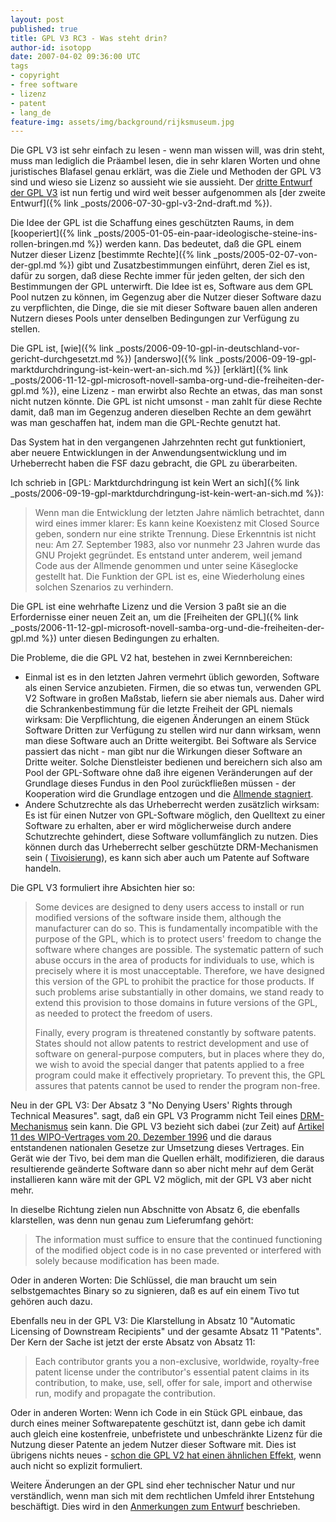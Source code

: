 ```yaml
---
layout: post
published: true
title: GPL V3 RC3 - Was steht drin?
author-id: isotopp
date: 2007-04-02 09:36:00 UTC
tags
- copyright
- free software
- lizenz
- patent
- lang_de
feature-img: assets/img/background/rijksmuseum.jpg
---
```


Die GPL V3 ist sehr einfach zu lesen - wenn man wissen will, was drin steht, muss man lediglich die Präambel lesen, die in sehr klaren Worten und ohne juristisches Blafasel genau erklärt, was die Ziele und Methoden der GPL V3 sind und wieso sie Lizenz so aussieht wie sie aussieht. 
Der 
[dritte Entwurf der GPL V3](http://gplv3.fsf.org/gpl-draft-2007-03-28.html) ist nun fertig und wird weit besser aufgenommen als 
[der zweite Entwurf]({% link _posts/2006-07-30-gpl-v3-2nd-draft.md %}).

Die Idee der GPL ist die Schaffung eines geschützten Raums, in dem 
[kooperiert]({% link _posts/2005-01-05-ein-paar-ideologische-steine-ins-rollen-bringen.md %})
werden kann.
Das bedeutet, daß die GPL einem Nutzer dieser Lizenz 
[bestimmte Rechte]({% link _posts/2005-02-07-von-der-gpl.md %}) gibt und Zusatzbestimmungen einführt, deren Ziel es ist, dafür zu sorgen, daß diese Rechte immer für jeden gelten, der sich den Bestimmungen der GPL unterwirft.
Die Idee ist es, Software aus dem GPL Pool nutzen zu können, im Gegenzug aber die Nutzer dieser Software dazu zu verpflichten, die Dinge, die sie mit dieser Software bauen allen anderen Nutzern dieses Pools unter denselben Bedingungen zur Verfügung zu stellen.

Die GPL ist, 
[wie]({% link _posts/2006-09-10-gpl-in-deutschland-vor-gericht-durchgesetzt.md %}) 
[anderswo]({% link _posts/2006-09-19-gpl-marktdurchdringung-ist-kein-wert-an-sich.md %}) 
[erklärt]({% link _posts/2006-11-12-gpl-microsoft-novell-samba-org-und-die-freiheiten-der-gpl.md %}), eine Lizenz - man erwirbt also Rechte an etwas, das man sonst nicht nutzen könnte. 
Die GPL ist nicht umsonst - man zahlt für diese Rechte damit, daß man im Gegenzug anderen dieselben Rechte an dem gewährt was man geschaffen hat, indem man die GPL-Rechte genutzt hat. 

Das System hat in den vergangenen Jahrzehnten recht gut funktioniert, aber neuere Entwicklungen in der Anwendungsentwicklung und im Urheberrecht haben die FSF dazu gebracht, die GPL zu überarbeiten.

Ich schrieb in 
[GPL: Marktdurchdringung ist kein Wert an sich]({% link _posts/2006-09-19-gpl-marktdurchdringung-ist-kein-wert-an-sich.md %}):

> Wenn man die Entwicklung der letzten Jahre nämlich betrachtet, dann wird eines immer klarer: 
> Es kann keine Koexistenz mit Closed Source geben, sondern nur eine strikte Trennung. 
> Diese Erkenntnis ist nicht neu: 
> Am 27. September 1983, also vor nunmehr 23 Jahren wurde das GNU Projekt gegründet. 
> Es entstand unter anderem, weil jemand Code aus der Allmende genommen und unter seine Käseglocke gestellt hat. 
> Die Funktion der GPL ist es, eine Wiederholung eines solchen Szenarios zu verhindern.

Die GPL ist eine wehrhafte Lizenz und die Version 3 paßt sie an die Erfordernisse einer neuen Zeit an, um die 
[Freiheiten der GPL]({% link _posts/2006-11-12-gpl-microsoft-novell-samba-org-und-die-freiheiten-der-gpl.md %}) unter diesen Bedingungen zu erhalten.

Die Probleme, die die GPL V2 hat, bestehen in zwei Kernnbereichen: 
- Einmal ist es in den letzten Jahren vermehrt üblich geworden, Software als einen Service anzubieten.
 Firmen, die so etwas tun, verwenden GPL V2 Software in großen Maßstab, liefern sie aber niemals aus. 
 Daher wird die Schrankenbestimmung für die letzte Freiheit der GPL niemals wirksam: 
 Die Verpflichtung, die eigenen Änderungen an einem Stück Software Dritten zur Verfügung zu stellen wird nur dann wirksam, wenn man diese Software auch an Dritte weitergibt.
 Bei Software als Service passiert das nicht - man gibt nur die Wirkungen dieser Software an Dritte weiter.
 Solche Dienstleister bedienen und bereichern sich also am Pool der GPL-Software ohne daß ihre eigenen Veränderungen auf der Grundlage dieses Fundus in den Pool zurückfließen müssen - der Kooperation wird die Grundlage entzogen und die 
[Allmende stagniert](http://en.wikipedia.org/wiki/Tragedy_of_the_commons).
- Andere Schutzrechte als das Urheberrecht werden zusätzlich wirksam: 
 Es ist für einen Nutzer von GPL-Software möglich, den Quelltext zu einer Software zu erhalten, aber er wird möglicherweise durch andere Schutzrechte gehindert, diese Software vollumfänglich zu nutzen. 
 Dies können durch das Urheberrecht selber geschützte DRM-Mechanismen sein (
[Tivoisierung](http://www.heise.de/open/artikel/87628)), es kann sich aber auch um Patente auf Software handeln.

Die GPL V3 formuliert ihre Absichten hier so: 
> Some devices are designed to deny users access to install or run modified versions of the software inside them, although the manufacturer can do so.
> This is fundamentally incompatible with the purpose of the GPL, which is to protect users' freedom to change the software where changes are possible.
> The systematic pattern of such abuse occurs in the area of products for individuals to use, which is precisely where it is most unacceptable.
> Therefore, we have designed this version of the GPL to prohibit the practice for those products. 
> If such problems arise substantially in other domains, we stand ready to extend this provision to those domains in future versions of the GPL, as needed to protect the freedom of users.
> 
> Finally, every program is threatened constantly by software patents. 
> States should not allow patents to restrict development and use of software on general-purpose computers, but in places where they do, we wish to avoid the special danger that patents applied to a free program could make it effectively proprietary.
> To prevent this, the GPL assures that patents cannot be used to render the program non-free.

Neu in der GPL V3: Der Absatz 3 "No Denying Users' Rights through Technical Measures". sagt, daß ein GPL V3 Programm nicht Teil eines 
[DRM-Mechanismus](http://de.wikipedia.org/wiki/Digitale_Rechteverwaltung) 
sein kann. Die GPL V3 bezieht sich dabei (zur Zeit) auf 
[Artikel 11 des WIPO-Vertrages vom 20. Dezember 1996](http://www.wipo.int/treaties/en/ip/wct/trtdocs_wo033.html#P87_12240)
und die daraus entstandenen nationalen Gesetze zur Umsetzung dieses Vertrages. 
Ein Gerät wie der Tivo, bei dem man die Quellen erhält, modifizieren, die daraus resultierende geänderte Software dann so aber nicht mehr auf dem Gerät installieren kann wäre mit der GPL V2 möglich, mit der GPL V3 aber nicht mehr.

In dieselbe Richtung zielen nun Abschnitte von Absatz 6, die ebenfalls klarstellen, was denn nun genau zum Lieferumfang gehört: 
>  The information must suffice to ensure that the continued functioning of the modified object code is in no case prevented or interfered with solely because modification has been made.

Oder in anderen Worten: Die Schlüssel, die man braucht um sein selbstgemachtes Binary so zu signieren, daß es auf ein einem Tivo tut gehören auch dazu.

Ebenfalls neu in der GPL V3:
Die Klarstellung in Absatz 10 "Automatic Licensing of Downstream Recipients" und der gesamte Absatz 11 "Patents".
Der Kern der Sache ist jetzt der erste Absatz von Absatz 11: 
> Each contributor grants you a non-exclusive, worldwide, royalty-free patent license under the contributor's essential patent claims in its contribution, to make, use, sell, offer for sale, import and otherwise run, modify and propagate the contribution.

Oder in anderen Worten: Wenn ich Code in ein Stück GPL einbaue, das durch eines meiner Softwarepatente geschützt ist, dann gebe ich damit auch gleich eine kostenfreie, unbefristete und unbeschränkte Lizenz für die Nutzung dieser Patente an jedem Nutzer dieser Software mit. 
Dies ist übrigens nichts neues - 
[schon die GPL V2 hat einen ähnlichen Effekt](http://www.groklaw.net/article.php?story=20070328071651351),
wenn auch nicht so explizit formuliert.

Weitere Änderungen an der GPL sind eher technischer Natur und nur verständlich, wenn man sich mit dem rechtlichen Umfeld ihrer Entstehung beschäftigt. 
Dies wird in den 
[Anmerkungen zum Entwurf](http://gplv3.fsf.org/rationale)
beschrieben.

